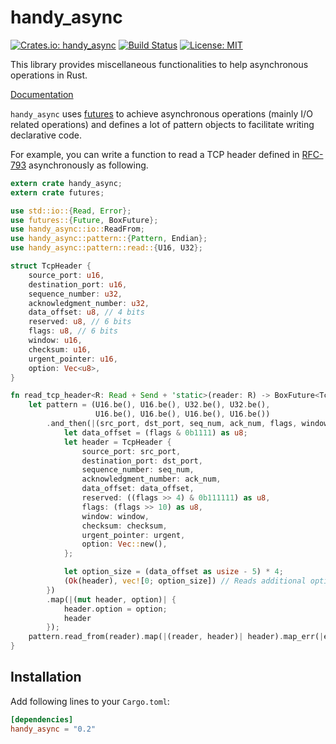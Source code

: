handy_async
===========

[![Crates.io: handy_async](http://meritbadge.herokuapp.com/handy_async)](https://crates.io/crates/handy_async)
[![Build Status](https://travis-ci.org/sile/handy_async.svg?branch=master)](https://travis-ci.org/sile/handy_async)
[![License: MIT](https://img.shields.io/badge/license-MIT-blue.svg)](LICENSE)

This library provides miscellaneous functionalities to help asynchronous operations in Rust.

[Documentation](https://docs.rs/handy_async)

`handy_async` uses [futures](https://github.com/alexcrichton/futures-rs) to
achieve asynchronous operations (mainly I/O related operations)
and defines a lot of pattern objects to facilitate writing declarative code.

For example, you can write a function to read a TCP header
defined in [RFC-793](https://www.ietf.org/rfc/rfc793.txt) asynchronously as following.

```rust
extern crate handy_async;
extern crate futures;

use std::io::{Read, Error};
use futures::{Future, BoxFuture};
use handy_async::io::ReadFrom;
use handy_async::pattern::{Pattern, Endian};
use handy_async::pattern::read::{U16, U32};

struct TcpHeader {
    source_port: u16,
    destination_port: u16,
    sequence_number: u32,
    acknowledgment_number: u32,
    data_offset: u8, // 4 bits
    reserved: u8, // 6 bits
    flags: u8, // 6 bits
    window: u16,
    checksum: u16,
    urgent_pointer: u16,
    option: Vec<u8>,
}

fn read_tcp_header<R: Read + Send + 'static>(reader: R) -> BoxFuture<TcpHeader, Error> {
    let pattern = (U16.be(), U16.be(), U32.be(), U32.be(),
                   U16.be(), U16.be(), U16.be(), U16.be())
        .and_then(|(src_port, dst_port, seq_num, ack_num, flags, window, checksum, urgent)| {
            let data_offset = (flags & 0b1111) as u8;
            let header = TcpHeader {
                source_port: src_port,
                destination_port: dst_port,
                sequence_number: seq_num,
                acknowledgment_number: ack_num,
                data_offset: data_offset,
                reserved: ((flags >> 4) & 0b111111) as u8,
                flags: (flags >> 10) as u8,
                window: window,
                checksum: checksum,
                urgent_pointer: urgent,
                option: Vec::new(),
            };

            let option_size = (data_offset as usize - 5) * 4;
            (Ok(header), vec![0; option_size]) // Reads additional option bytes
        })
        .map(|(mut header, option)| {
            header.option = option;
            header
        });
    pattern.read_from(reader).map(|(reader, header)| header).map_err(|e| e.into_error()).boxed()
}
```

Installation
------------

Add following lines to your `Cargo.toml`:

```toml
[dependencies]
handy_async = "0.2"
```

